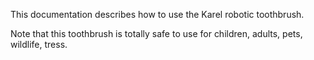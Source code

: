 This documentation describes how to use the Karel robotic
toothbrush.

Note that this toothbrush is totally safe to use for children, adults, pets, wildlife, tress.
